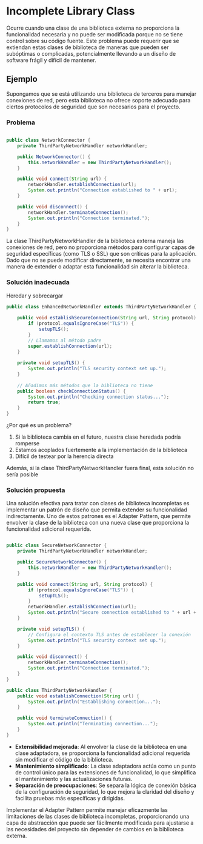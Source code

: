 # Incomplete Library Class

Ocurre cuando una clase de una biblioteca externa no proporciona la funcionalidad necesaria y no puede ser modificada porque no se tiene control sobre su código fuente. Este problema puede requerir que se extiendan estas clases de biblioteca de maneras que pueden ser subóptimas o complicadas, potencialmente llevando a un diseño de software frágil y difícil de mantener.

## Ejemplo

Supongamos que se está utilizando una biblioteca de terceros para manejar conexiones de red, pero esta biblioteca no ofrece soporte adecuado para ciertos protocolos de seguridad que son necesarios para el proyecto.

### Problema

```java

public class NetworkConnector {
    private ThirdPartyNetworkHandler networkHandler;

    public NetworkConnector() {
        this.networkHandler = new ThirdPartyNetworkHandler();
    }

    public void connect(String url) {
        networkHandler.establishConnection(url);
        System.out.println("Connection established to " + url);
    }

    public void disconnect() {
        networkHandler.terminateConnection();
        System.out.println("Connection terminated.");
    }
}

```

La clase ThirdPartyNetworkHandler de la biblioteca externa maneja las conexiones de red, pero no proporciona métodos para configurar capas de seguridad específicas (como TLS o SSL) que son críticas para la aplicación. Dado que no se puede modificar directamente, se necesita encontrar una manera de extender o adaptar esta funcionalidad sin alterar la biblioteca.

### Solución inadecuada

Heredar y sobrecargar

```java
public class EnhancedNetworkHandler extends ThirdPartyNetworkHandler {
    
    public void establishSecureConnection(String url, String protocol) {
        if (protocol.equalsIgnoreCase("TLS")) {
            setupTLS();
        }
        // Llamamos al método padre
        super.establishConnection(url);
    }
    
    private void setupTLS() {
        System.out.println("TLS security context set up.");
    }
    
    // Añadimos más métodos que la biblioteca no tiene
    public boolean checkConnectionStatus() {
        System.out.println("Checking connection status...");
        return true;
    }
}
```

¿Por qué es un problema?

1. Si la biblioteca cambia en el futuro, nuestra clase heredada podría romperse
1. Estamos acoplados fuertemente a la implementación de la biblioteca
1. Difícil de testear por la herencia directa

Además, si la clase ThirdPartyNetworkHandler fuera final, esta solución no sería posible

### Solución propuesta

Una solución efectiva para tratar con clases de biblioteca incompletas es implementar un patrón de diseño que permita extender su funcionalidad indirectamente. Uno de estos patrones es el Adapter Pattern, que permite envolver la clase de la biblioteca con una nueva clase que proporciona la funcionalidad adicional requerida.

```java

public class SecureNetworkConnector {
    private ThirdPartyNetworkHandler networkHandler;

    public SecureNetworkConnector() {
        this.networkHandler = new ThirdPartyNetworkHandler();
    }

    public void connect(String url, String protocol) {
        if (protocol.equalsIgnoreCase("TLS")) {
            setupTLS();
        }
        networkHandler.establishConnection(url);
        System.out.println("Secure connection established to " + url + " using " + protocol);
    }

    private void setupTLS() {
        // Configura el contexto TLS antes de establecer la conexión
        System.out.println("TLS security context set up.");
    }

    public void disconnect() {
        networkHandler.terminateConnection();
        System.out.println("Connection terminated.");
    }
}

public class ThirdPartyNetworkHandler {
    public void establishConnection(String url) {
        System.out.println("Establishing connection...");
    }

    public void terminateConnection() {
        System.out.println("Terminating connection...");
    }
}


```

- **Extensibilidad mejorada**: Al envolver la clase de la biblioteca en una clase adaptadora, se proporciona la funcionalidad adicional requerida sin modificar el código de la biblioteca.
- **Mantenimiento simplificado**: La clase adaptadora actúa como un punto de control único para las extensiones de funcionalidad, lo que simplifica el mantenimiento y las actualizaciones futuras.
- **Separación de preocupaciones**: Se separa la lógica de conexión básica de la configuración de seguridad, lo que mejora la claridad del diseño y facilita pruebas más específicas y dirigidas.

Implementar el Adapter Pattern permite manejar eficazmente las limitaciones de las clases de biblioteca incompletas, proporcionando una capa de abstracción que puede ser fácilmente modificada para ajustarse a las necesidades del proyecto sin depender de cambios en la biblioteca externa.
